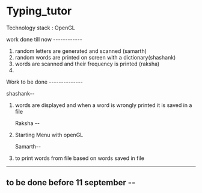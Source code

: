 # Typing_tutor
Technology stack : OpenGL

work done till now ------------
1) random letters are generated and scanned (samarth)
2) random words are printed on screen with a dictionary(shashank)
3) words are scanned and their frequency is printed (raksha)
4) 



Work to be done --------------

   shashank--
1) words are displayed and when a word is wrongly printed it is saved in a file 


   Raksha --

1) Starting Menu with openGL

   Samarth-- 

1) to print words from file based on words saved in file 

---------------------------------------
to be done before 11 september -- 
--------------------------------------
